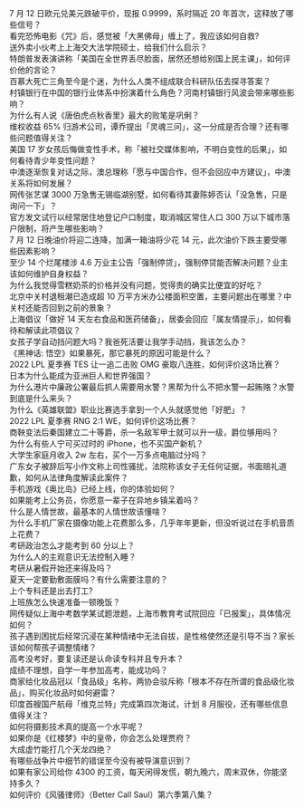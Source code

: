 7 月 12 日欧元兑美元跌破平价，现报 0.9999，系时隔近 20 年首次，这释放了哪些信号？  
看完恐怖电影《咒》后，感觉被「大黑佛母」缠上了，我应该如何自救?  
送外卖小伙考上上海交大法学院硕士，给我们什么启示？  
特朗普发表演讲称「美国在全世界丢尽脸面，居然还想给别国上民主课」，如何评价他的言论？  
百慕大死亡三角至今是个迷，为什么人类不组成联合科研队伍去探寻答案？  
村镇银行在中国的银行业体系中扮演着什么角色？河南村镇银行风波会带来哪些影响？  
为什么有人说《唐伯虎点秋香里》最大的败笔是巩俐？  
维权收益 65% 归游术公司，谭乔提出「灵魂三问」，这一分成是否合理？还有哪些问题值得关注？  
美国 17 岁女孩后悔做变性手术，称「被社交媒体影响，不明白变性的后果」，如何看待青少年变性问题？  
中澳逐渐恢复对话之际，澳总理称「愿与中国合作，但不会回应中方建议」，中澳关系将如何发展？  
网传张艺谋 3000 万急售无锡临湖别墅，如何看待其妻陈婷否认「没急售，只是询问一下」？  
官方发文试行以经常居住地登记户口制度，取消城区常住人口 300 万以下城市落户限制，将产生哪些影响？  
7 月 12 日晚油价将迎二连降，加满一箱油将少花 14 元，此次油价下跌主要受哪些因素影响？  
至少 14 个烂尾楼涉 4.6 万业主公告「强制停贷」，强制停贷能否解决问题？业主该如何维护自身权益？  
为什么我觉得雪糕奶茶的价格并没有问题，觉得贵的确实比便宜的好吃？  
北京中关村退租潮已造成超 10 万平方米办公楼面积空置，主要问题出在哪里？中关村还能否回到之前的景象？  
上海倡议「做好 14 天左右食品和医药储备」，居委会回应「属友情提示」，如何看待和解读此项倡议？  
女孩子学自动挡问题大吗？我爸死活要让我学手动挡，我该怎么办？  
《黑神话: 悟空》如果暴死，那它暴死的原因可能是什么？  
2022 LPL 夏季赛 TES 让一追二击败 OMG 豪取八连胜，如何评价这场比赛？  
日本为什么能成为亚洲巨人和世界强国？  
为什么港片中廉政公署最后抓人需要用水警？黑帮为什么不把水警一起贿赂？水警到底是什么来头？  
为什么《英雄联盟》职业比赛选手拿到一个人头就感觉他「好肥」？  
2022 LPL 夏季赛 RNG 2:1 WE，如何评价这场比赛？  
商鞅变法后秦国建立二十等爵，杀一名敌军甲士就可以升一级，爵位够用吗？  
为什么有些人宁可买过时的 iPhone，也不买国产新机？  
大学生家庭月收入 2w 左右，买个一万多点电脑过分吗？  
广东女子被辞后写小作文称上司性骚扰，法院称该女子无任何证据，书面赔礼道歉，如何从法律角度解读此案件？  
手机游戏《奥比岛》已经上线，你的体验如何？  
如果能考上公务员，你愿意一辈子在异地乡镇呆着吗？  
什么是人情世故，最基本的人情世故该懂啥？  
为什么手机厂家在摄像功能上花费那么多，几乎年年更新，但没听说过在手机音质上花费？  
考研政治怎么才能考到 60 分以上？  
为什么人的主观意识无法控制入睡？  
考研从暑假开始还来得及吗？  
夏天一定要勤敷面膜吗？有什么需要注意的？  
上个专科还是出去打工?  
上班族怎么快速准备一顿晚饭？  
网传疑似上海中考数学某试题泄题，上海市教育考试院回应「已报案」，具体情况如何？  
孩子遇到困扰后经常沉浸在某种情绪中无法自拔，是性格使然还是引导不当？家长该如何帮孩子调整情绪？  
高考没考好，要复读还是认命读专科并且专升本？  
成绩不理想，自学一年参加高考，能成功吗？  
商家给化妆品冠以「食品级」名称，两协会驳斥称「根本不存在所谓的食品级化妆品」，购买化妆品时如何避雷？  
印度首艘国产航母「维克兰特」完成第四次海试，计划 8 月服役，还有哪些信息值得关注？  
如何将摄影技术真的提高一个水平呢？  
如果你是《红楼梦》中的皇帝，你会怎么处理贾府？  
大成虚竹能打几个天龙四绝？  
有哪些战争片中细节的错误至今没有被导演意识到？  
如果有家公司给你 4300 的工资，每天闲得发慌，朝九晚六，周末双休，你能坚持多久？  
如何评价《风骚律师》（Better Call Saul）第六季第八集？  
